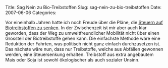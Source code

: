 Title: Sag Nein zu Bio-Treibstoffen
Slug: sag-nein-zu-bio-treibstoffen
Date: 2007-06-06
Categories:

Vor eineinhalb Jahren hatte ich noch Freude über die Pläne, die [Steuern auf Biotreibstoffen zu senken](http://spinlock.ch/blog/2005/11/23/tiefere-steuern-auf-umweltschonenden-treibstoffen/). In der Zwischenzeit ist mir aber auch klar geworden, dass der Weg zu umweltfreundlicher Mobilität nicht über einen Grossteil der Biotreibstoffe gehen kann. Die einfachste Methode wäre eine Reduktion der Fahrten, was politisch nicht ganz einfach durchzusetzen ist. Das nächste wäre nun, dass nur Treibstoffe, welche aus Abfällen gewonnen werden, eine Steuersenkung erhalten. Treibstoff aus extra angebautem Mais oder Soja ist sowohl ökologischer als auch sozialer Unsinn.
